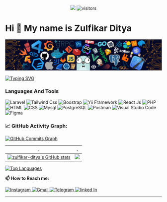 <p align="center">
    <a href="https://github.com/zulfikar-ditya/zulfikar-ditya"><img src="https://img.shields.io/badge/status-updating-brightgreen.svg"></a>
    <img src="https://visitor-badge.laobi.icu/badge?page_id=zulfikar-ditya" alt="visitors"/>   
</p>

# Hi 👋 My name is Zulfikar Ditya

![](./src/header_.png)

[![Typing SVG](https://readme-typing-svg.herokuapp.com?color=%2336BCF7&center=true&vCenter=true&width=600&lines=Hi+there+👋,+I+am+Zulfikar+Ditya;+Welcome+to+My+Profile!;Love+to+learning+new+things+;Web+Development+enthusiast+)](https://git.io/typing-svg)

### Languages And Tools

![Laravel](https://www.vectorlogo.zone/logos/laravel/laravel-icon.svg)
![Tailwind Css](https://www.vectorlogo.zone/logos/tailwindcss/tailwindcss-icon.svg)
![Boostrap](https://upload.vectorlogo.zone/logos/getbootstrap/images/987f8f6c-263a-47b1-a85d-853cfca215d9.svg)
![Yii Framework](https://www.vectorlogo.zone/logos/yiiframework/yiiframework-icon.svg)
![React Js](https://www.vectorlogo.zone/logos/reactjs/reactjs-icon.svg)
![PHP](https://www.vectorlogo.zone/logos/php/php-icon.svg)
![HTML](https://www.vectorlogo.zone/logos/w3_html5/w3_html5-icon.svg)
![CSS](https://www.vectorlogo.zone/logos/w3_css/w3_css-icon.svg)
![Mysql](https://www.vectorlogo.zone/logos/mysql/mysql-horizontal.svg)
![PostgreSQL](https://www.vectorlogo.zone/logos/postgresql/postgresql-icon.svg)
![Postman](https://www.vectorlogo.zone/logos/getpostman/getpostman-icon.svg)
![Visual Studio Code](https://upload.vectorlogo.zone/logos/visualstudio_code/images/a4381320-f83c-4a29-9db3-b241c1d096b1.svg)
![Figma](https://www.vectorlogo.zone/logos/figma/figma-icon.svg)

<!--   GitHub stats graph -->

### 📈 GitHub Activity Graph:

<a href="http://www.github.com/zulfikar-ditya"><img src="https://activity-graph.herokuapp.com/graph?username=zulfikar-ditya&bg_color=181824&color=ef4444&line=0891b2&point=ef4444&area_color=181824&area=true&hide_border=true&custom_title=GitHub%20Commits%20Graph" alt="GitHub Commits Graph" /></a>

| .                                                                                                                                        | .                                                                                                                         |
| ---------------------------------------------------------------------------------------------------------------------------------------- | ------------------------------------------------------------------------------------------------------------------------- |
| <a href="http://www.github.com/zulfikar-ditya"><img src="https://github-readme-stats.vercel.app/api?username=zulfikar-ditya&show_icons=true&hide=&count_private=true&title_color=22c55e&text_color=ef4444&icon_color=0891b2&bg_color=181824&hide_border=true&show_icons=true" alt="zulfikar-ditya's GitHub stats" /></a> | <a href="http://www.github.com/zulfikar-ditya"><img src="https://github-readme-streak-stats.herokuapp.com/?user=zulfikar-ditya&stroke=ef4444&background=181824&ring=22c55e&fire=22c55e&currStreakNum=ef4444&currStreakLabel=22c55e&sideNums=ef4444&sideLabels=ef4444&dates=ef4444&hide_border=true" /></a> |


<a href="https://github.com/zulfikar-ditya" align="left"><img src="https://github-readme-stats.vercel.app/api/top-langs/?username=zulfikar-ditya&langs_count=5&title_color=22c55e&text_color=ef4444&icon_color=0891b2&bg_color=181824&hide_border=true&locale=en&custom_title=Top%20%Languages" alt="Top Languages" /></a>

**📫 How to Reach me:**

<p align="left">
  <a href="https://www.instagram.com/zulfikar.ditya/" target="blank">
    <img src="https://www.vectorlogo.zone/logos/instagram/instagram-icon.svg"  alt="Instagram" height="30">
  </a>
  <a href="mailto:zulfikarditya@gmail.com" target="blank">
    <img src="https://www.vectorlogo.zone/logos/gmail/gmail-icon.svg" alt="Gmail" height="30">
  </a>
  <a href="https://t.me/Zulfikar_ditya" target="blank">
    <img src="https://www.vectorlogo.zone/logos/telegram/telegram-icon.svg"  alt="Telegram" height="30">
  </a>
    <a href="https://www.linkedin.com/in/zulfikar-ditya" target="blank">
    <img src="https://www.vectorlogo.zone/logos/linkedin/linkedin-tile.svg"  alt="linked In" height="30">
  </a>
</p>

---

